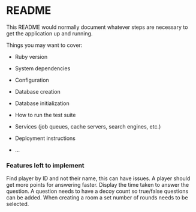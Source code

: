 # README

This README would normally document whatever steps are necessary to get the
application up and running.

Things you may want to cover:

* Ruby version

* System dependencies

* Configuration

* Database creation

* Database initialization

* How to run the test suite

* Services (job queues, cache servers, search engines, etc.)

* Deployment instructions

* ...

### Features left to implement

Find player by ID and not their name, this can have issues.
A player should get more points for answering faster.
Display the time taken to answer the question.
A question needs to have a decoy count so true/false questions can be added.
When creating a room a set number of rounds needs to be selected.
